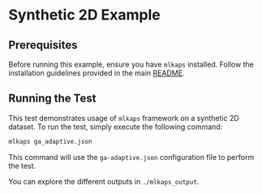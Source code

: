 # Synthetic 2D Example

## Prerequisites

Before running this example, ensure you have `mlkaps` installed. Follow the installation guidelines provided in the main [README](../../README.md).

## Running the Test

This test demonstrates usage of `mlkaps` framework on a synthetic 2D dataset. To run the test, simply execute the following command:

```bash
mlkaps ga_adaptive.json
```

This command will use the `ga-adaptive.json` configuration file to perform the test.

You can explore the different outputs in `./mlkaps_output`.
